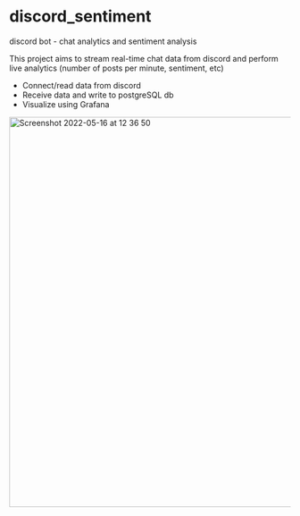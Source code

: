 # discord_sentiment
discord bot - chat analytics and sentiment analysis

This project aims to stream real-time chat data from discord and perform live analytics (number of posts per minute, sentiment, etc)
- Connect/read data from discord
- Receive data and write to postgreSQL db
- Visualize using Grafana

<img width="698" alt="Screenshot 2022-05-16 at 12 36 50" src="https://user-images.githubusercontent.com/13466968/168575168-9832f8b3-4236-4de3-8de1-290e2d990a2c.png">
